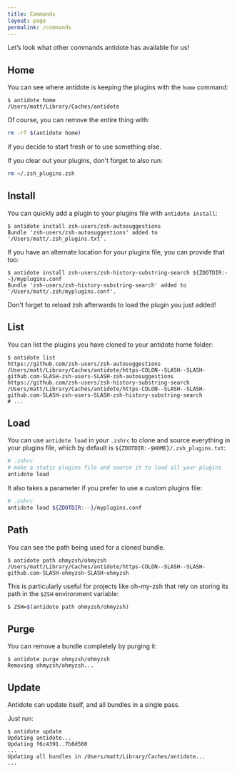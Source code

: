 ```yaml
---
title: Commands
layout: page
permalink: /commands
---
```


Let’s look what other commands antidote has available for us!

## Home

You can see where antidote is keeping the plugins with the `home` command:

```console
$ antidote home
/Users/matt/Library/Caches/antidote
```

Of course, you can remove the entire thing with:

```zsh
rm -rf $(antidote home)
```

if you decide to start fresh or to use something else.

If you clear out your plugins, don't forget to also run:

```zsh
rm ~/.zsh_plugins.zsh
```

## Install

You can quickly add a plugin to your plugins file with `antidote install`:

```console
$ antidote install zsh-users/zsh-autosuggestions
Bundle 'zsh-users/zsh-autosuggestions' added to '/Users/matt/.zsh_plugins.txt'.
```

If you have an alternate location for your plugins file, you can provide that too:

```console
$ antidote install zsh-users/zsh-history-substring-search ${ZDOTDIR:-~}/myplugins.conf
Bundle 'zsh-users/zsh-history-substring-search' added to '/Users/matt/.zsh/myplugins.conf'.
```

Don't forget to reload zsh afterwards to load the plugin you just added!

## List

You can list the plugins you have cloned to your antidote home folder:

```console
$ antidote list
https://github.com/zsh-users/zsh-autosuggestions                 /Users/matt/Library/Caches/antidote/https-COLON--SLASH--SLASH-github.com-SLASH-zsh-users-SLASH-zsh-autosuggestions
https://github.com/zsh-users/zsh-history-substring-search        /Users/matt/Library/Caches/antidote/https-COLON--SLASH--SLASH-github.com-SLASH-zsh-users-SLASH-zsh-history-substring-search
# ...
```

## Load

You can use `antidote load` in your `.zshrc` to clone and source everything in your
plugins file, which by default is `${ZDOTDIR:-$HOME}/.zsh_plugins.txt`:

```zsh
# .zshrc
# make a static plugins file and source it to load all your plugins
antidote load
```

It also takes a parameter if you prefer to use a custom plugins file:

```zsh
# .zshrc
antidote load ${ZDOTDIR:-~}/myplugins.conf
```

## Path

You can see the path being used for a cloned bundle.

```console
$ antidote path ohmyzsh/ohmyzsh
/Users/matt/Library/Caches/antidote/https-COLON--SLASH--SLASH-github.com-SLASH-ohmyzsh-SLASH-ohmyzsh
```

This is particularly useful for projects like oh-my-zsh that rely on storing its path in
the `$ZSH` environment variable:

```zsh
$ ZSH=$(antidote path ohmyzsh/ohmyzsh)
```

## Purge

You can remove a bundle completely by purging it:

```console
$ antidote purge ohmyzsh/ohmyzsh
Removing ohmyzsh/ohmyzsh...
```

## Update

Antidote can update itself, and all bundles in a single pass.

Just run:

```console
$ antidote update
Updating antidote...
Updating f6c4391..7b8d560
...
Updating all bundles in /Users/matt/Library/Caches/antidote...
...
```
